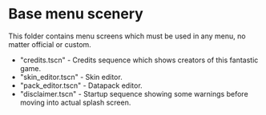 # Base menu scenery

This folder contains menu screens which must be used in any menu, no matter official or custom.

- "credits.tscn" - Credits sequence which shows creators of this fantastic game.
- "skin_editor.tscn" - Skin editor.
- "pack_editor.tscn" - Datapack editor.
- "disclaimer.tscn" - Startup sequence showing some warnings before moving into actual splash screen.
